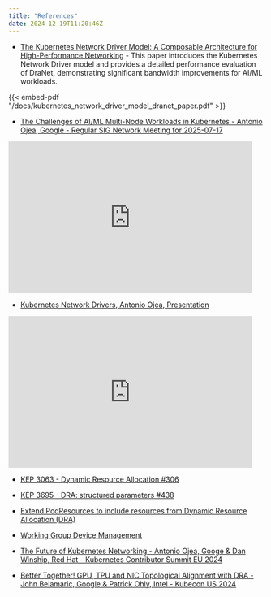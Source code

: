 ```yaml
---
title: "References"
date: 2024-12-19T11:20:46Z
---
```


- [The Kubernetes Network Driver Model: A Composable Architecture for High-Performance Networking](/docs/kubernetes_network_driver_model_dranet_paper.pdf) - This paper introduces the Kubernetes Network Driver model and provides a detailed performance evaluation of DraNet, demonstrating significant bandwidth improvements for AI/ML workloads.

{{< embed-pdf "/docs/kubernetes_network_driver_model_dranet_paper.pdf" >}}

- [The Challenges of AI/ML Multi-Node Workloads in Kubernetes - Antonio Ojea, Google - Regular SIG Network Meeting for 2025-07-17](https://www.youtube.com/playlist?list=PL69nYSiGNLP2E8vmnqo5MwPOY25sDWIxb)

<iframe src="https://docs.google.com/presentation/d/e/2PACX-1vSBButnm46ReLtbtgBa2b4xkmr3oXEtH5yf10xsQ4fjcqF4jSOc5MzeZQUS02Ev2j6DKFj8vQAjCIoy/pubembed?start=true&loop=true&delayms=3000" frameborder="0" width="480" height="299" allowfullscreen="true" mozallowfullscreen="true" webkitallowfullscreen="true"></iframe>

- [Kubernetes Network Drivers, Antonio Ojea, Presentation](https://docs.google.com/presentation/d/1Vdr7BhbYXeWjwmLjGmqnUkvJr_eOUdU0x-JxfXWxUT8/edit?usp=sharing)
<iframe src="https://docs.google.com/presentation/d/e/2PACX-1vRVritcaQFYkvaPuTPsxkgOt0ZfWhqYPcCjNN0UgZcEh9HR1yh3bFDXSOiPbPUayoMzbefZ_qvFoWCX/pubembed?start=true&loop=true&delayms=3000" frameborder="0" width="480" height="299" allowfullscreen="true" mozallowfullscreen="true" webkitallowfullscreen="true"></iframe>

- [KEP 3063 - Dynamic Resource Allocation #306](https://github.com/kubernetes/enhancements/blob/master/keps/sig-node/3063-dynamic-resource-allocation/README.md)
- [KEP 3695 - DRA: structured parameters #438](https://github.com/kubernetes/enhancements/issues/4381)
- [Extend PodResources to include resources from Dynamic Resource Allocation (DRA)](https://github.com/kubernetes/enhancements/issues/3695)
- [Working Group Device Management](https://github.com/kubernetes-sigs/wg-device-management)


- [The Future of Kubernetes Networking - Antonio Ojea, Googe & Dan Winship, Red Hat - Kubernetes Contributor Summit EU 2024](https://sched.co/1aOqO)
- [Better Together! GPU, TPU and NIC Topological Alignment with DRA - John Belamaric, Google & Patrick Ohly, Intel - Kubecon US 2024](https://sched.co/1i7pv)
